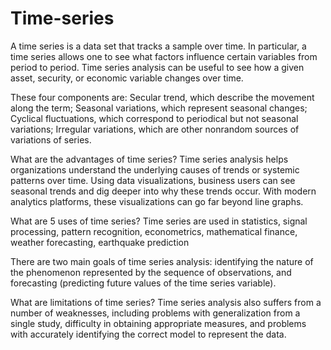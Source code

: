 # Time-series


A time series is a data set that tracks a sample over time. In particular, a time series allows one to see what factors influence certain variables from period to period. Time series analysis can be useful to see how a given asset, security, or economic variable changes over time.

These four components are:
Secular trend, which describe the movement along the term;
Seasonal variations, which represent seasonal changes;
Cyclical fluctuations, which correspond to periodical but not seasonal variations;
Irregular variations, which are other nonrandom sources of variations of series.

What are the advantages of time series?
Time series analysis helps organizations understand the underlying causes of trends or systemic patterns over time. Using data visualizations, business users can see seasonal trends and dig deeper into why these trends occur. With modern analytics platforms, these visualizations can go far beyond line graphs.


What are 5 uses of time series?
Time series are used in statistics, signal processing, pattern recognition, econometrics, mathematical finance, weather forecasting, earthquake prediction

There are two main goals of time series analysis: identifying the nature of the phenomenon represented by the sequence of observations, and forecasting (predicting future values of the time series variable).


What are limitations of time series?
Time series analysis also suffers from a number of weaknesses, including problems with generalization from a single study, difficulty in obtaining appropriate measures, and problems with accurately identifying the correct model to represent the data.
